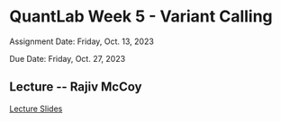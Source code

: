 # QuantLab Week 5 - Variant Calling

Assignment Date: Friday, Oct. 13, 2023

Due Date: Friday, Oct. 27, 2023

## Lecture -- Rajiv McCoy

[Lecture Slides](https://www.dropbox.com/scl/fi/q356m8nya6qv0cd8y5o4y/20231012_qblab_variant_calling.pptx?rlkey=9pltuif66aasxnvmlt0koclo2&dl=0)

<!--
## Homework Assignment

 Complete the homework assignment in your `week4` submission directory in your `qbb2023-answers`.

 [Homework Assignment](../assignments/lab/variant_calling/assignment/index.html)
 -->
